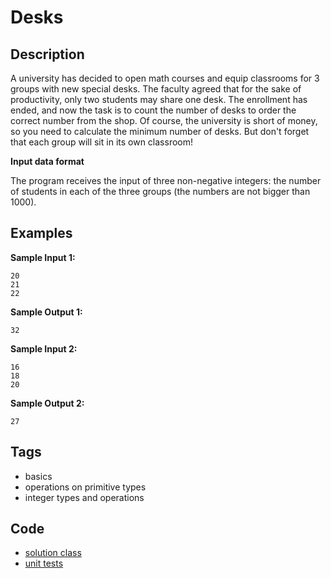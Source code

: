 # Desks

## Description
A university has decided to open math courses and equip classrooms for 3 groups with new special desks. The faculty agreed that for the sake of productivity, only two students may share one desk. The enrollment has ended, and now the task is to count the number of desks to order the correct number from the shop. Of course, the university is short of money, so you need to calculate the minimum number of desks. But don't forget that each group will sit in its own classroom!

**Input data format**

The program receives the input of three non-negative integers: the number of students in each of the three groups (the numbers are not bigger than 1000).

## Examples
**Sample Input 1:**
```console
20
21
22
```

**Sample Output 1:**
```console
32
```

**Sample Input 2:**
```console
16
18
20
```

**Sample Output 2:**
```console
27
```

## Tags
- basics
- operations on primitive types
- integer types and operations

## Code
- [solution class](./src/main/java/Solution.java)
- [unit tests](./src/test/java/SomeParamTest.java)